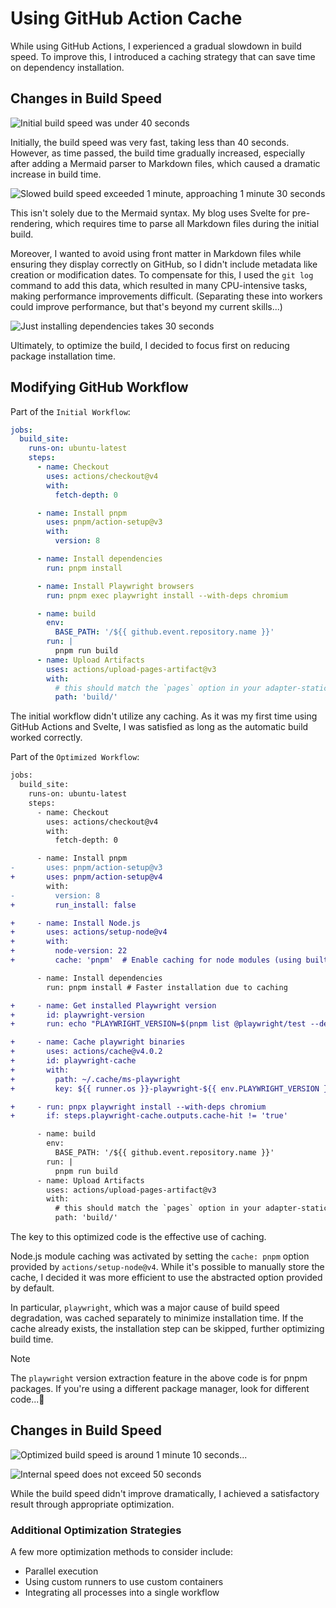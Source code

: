 # Using GitHub Action Cache

While using GitHub Actions, I experienced a gradual slowdown in build speed. To improve this, I introduced a caching strategy that can save time on dependency installation.

## Changes in Build Speed

![Initial build speed was under 40 seconds](/static/resources/usging-cache-on-github-action-20240815232353052.png)

Initially, the build speed was very fast, taking less than 40 seconds. However, as time passed, the build time gradually increased, especially after adding a Mermaid parser to Markdown files, which caused a dramatic increase in build time.

![Slowed build speed exceeded 1 minute, approaching 1 minute 30 seconds](/static/resources/usging-cache-on-github-action-20240815232537900.png)

This isn't solely due to the Mermaid syntax. My blog uses Svelte for pre-rendering, which requires time to parse all Markdown files during the initial build.

Moreover, I wanted to avoid using front matter in Markdown files while ensuring they display correctly on GitHub, so I didn't include metadata like creation or modification dates. To compensate for this, I used the `git log` command to add this data, which resulted in many CPU-intensive tasks, making performance improvements difficult. (Separating these into workers could improve performance, but that's beyond my current skills...)

![Just installing dependencies takes 30 seconds](/static/resources/usging-cache-on-github-action-20240815233139668.png)

Ultimately, to optimize the build, I decided to focus first on reducing package installation time.

## Modifying GitHub Workflow

Part of the `Initial Workflow`:

```yml
jobs:
  build_site:
    runs-on: ubuntu-latest
    steps:
      - name: Checkout
        uses: actions/checkout@v4
        with:
          fetch-depth: 0

      - name: Install pnpm
        uses: pnpm/action-setup@v3
        with:
          version: 8

      - name: Install dependencies
        run: pnpm install

      - name: Install Playwright browsers
        run: pnpm exec playwright install --with-deps chromium

      - name: build
        env:
          BASE_PATH: '/${{ github.event.repository.name }}'
        run: |
          pnpm run build
      - name: Upload Artifacts
        uses: actions/upload-pages-artifact@v3
        with:
          # this should match the `pages` option in your adapter-static options
          path: 'build/'
```

The initial workflow didn't utilize any caching. As it was my first time using GitHub Actions and Svelte, I was satisfied as long as the automatic build worked correctly.

Part of the `Optimized Workflow`:

```diff
jobs:
  build_site:
    runs-on: ubuntu-latest
    steps:
      - name: Checkout
        uses: actions/checkout@v4
        with:
          fetch-depth: 0

	  - name: Install pnpm
-       uses: pnpm/action-setup@v3
+       uses: pnpm/action-setup@v4
        with:
-         version: 8
+         run_install: false

+     - name: Install Node.js
+       uses: actions/setup-node@v4
+       with:
+         node-version: 22
+         cache: 'pnpm'  # Enable caching for node modules (using built-in feature)

      - name: Install dependencies
        run: pnpm install # Faster installation due to caching

+     - name: Get installed Playwright version
+       id: playwright-version
+       run: echo "PLAYWRIGHT_VERSION=$(pnpm list @playwright/test --depth=0 | grep @playwright/test | awk '{print $2}')" >> $GITHUB_ENV

+     - name: Cache playwright binaries
+       uses: actions/cache@v4.0.2
+       id: playwright-cache
+       with:
+         path: ~/.cache/ms-playwright
+         key: ${{ runner.os }}-playwright-${{ env.PLAYWRIGHT_VERSION }}

+     - run: pnpx playwright install --with-deps chromium
+       if: steps.playwright-cache.outputs.cache-hit != 'true'

      - name: build
        env:
          BASE_PATH: '/${{ github.event.repository.name }}'
        run: |
          pnpm run build
      - name: Upload Artifacts
        uses: actions/upload-pages-artifact@v3
        with:
          # this should match the `pages` option in your adapter-static options
          path: 'build/'
```

The key to this optimized code is the effective use of caching.

Node.js module caching was activated by setting the `cache: pnpm` option provided by `actions/setup-node@v4`. While it's possible to manually store the cache, I decided it was more efficient to use the abstracted option provided by default.

In particular, `playwright`, which was a major cause of build speed degradation, was cached separately to minimize installation time. If the cache already exists, the installation step can be skipped, further optimizing build time.

> [!note]
> The `playwright` version extraction feature in the above code is for pnpm packages. If you're using a different package manager, look for different code...🥲

## Changes in Build Speed

![Optimized build speed is around 1 minute 10 seconds...](/static/resources/usging-cache-on-github-action-20240816000140052.png)

![Internal speed does not exceed 50 seconds](/static/resources/usging-cache-on-github-action-20240816000251502.png)

While the build speed didn't improve dramatically, I achieved a satisfactory result through appropriate optimization.

### Additional Optimization Strategies

A few more optimization methods to consider include:

- Parallel execution
- Using custom runners to use custom containers
- Integrating all processes into a single workflow
